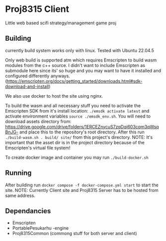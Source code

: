 # Proj8315 Client
Little web based scifi strategy/management game proj

## Building
currently build system works only with linux. Tested with Ubuntu 22.04.5

Only web build is supported atm which requires Emscripten to build wasm modules from the c++ source.
I didn't want to include Emscripten as submodule here since its' so huge and you may want to have it
installed and configured differently anyways.
(https://emscripten.org/docs/getting_started/downloads.html#sdk-download-and-install)

We also use docker to host the site using nginx.

To build the wasm and all necessary stuff you need to activate the Emscripten SDK from it's install location:
`./emsdk activate latest` and activate environment variables `source ./emsdk_env.sh`.
You will need to download assets directory from: https://drive.google.com/drive/folders/1ERCEZnycuS7zqDqi603cqm3qWsqBnJG-
and place this to the repository's root directory.
After this run `./build-wasm.sh . build/ site/` from this project's directory.
NOTE: It's important that the asset dir is in the project directory because of the Emscripten's virtual file system!

To create docker image and container you may run `./build-docker.sh`

## Running
After building run `docker compose -f docker-compose.yml start` to start the site.
NOTE: Currently Client site and Proj8315 Server has to be hosted from same address.

## Dependancies
* Emscripten
* PortablePesukarhu -engine
* Proj8315Common (commong stuff for both server and client)
